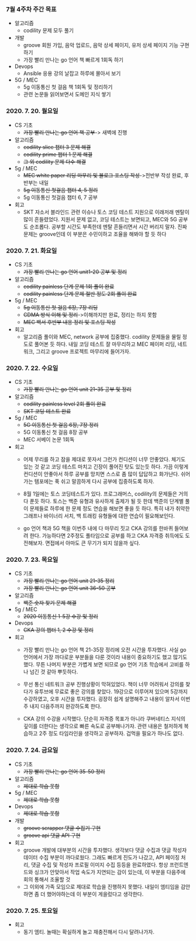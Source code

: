### 7월 4주차 주간 목표
- 알고리즘
  - codility 문제 모두 풀기
- 개발
  - groove 회원 가입, 음악 업로드, 음악 상세 페이지, 유저 상세 페이지 기능 구현하기
  - 가장 빨리 만나는 go 언어 책 빠르게 1회독 하기
- Devops
  - Ansible 응용 강의 날잡고 하루에 몰아서 보기
- 5G / MEC
  - 5g 이동통신 첫 걸음 책 1회독 및 정리하기
  - 관련 논문들 읽어보면서 도메인 지식 쌓기

### 2020. 7. 20. 월요일
- CS 기초
  - ~~가장 빨리 만나는 go 언어 책 공부~~-> 새벽에 진행
- 알고리즘
  - ~~codility slice 챕터 3 문제 해결~~
  - ~~codility prime 챕터 1 문제 해결~~
  - ~~그 외 codility 문제 다수 해결~~
- 5g / MEC
  - ~~MEC white paper 리딩 마무리 및 블로그 포스팅 작성~~->전반부 작성 완료, 후반부는 내일
  - ~~5g 이동통신 첫걸음 챕터 4, 5 정리~~
  - 5g 이동통신 첫걸음 챕터 6, 7 공부
- 회고
  - SKT 자소서 블라인드 관련 이슈나 토스 코딩 테스트 지원으로 이래저래 멘탈이 많이 흔들렸었다. 지원서 문제 없고, 코딩 테스트는 보면되고, MEC와 5G 공부도 순조롭다. 공부할 시간도 부족한데 멘탈 흔들리면서 시간 버리지 말자. 진짜 문제는 groove인데 이 부분은 수민이하고 조율을 해봐야 할 듯 하다

### 2020. 7. 21. 화요일
- CS 기초
  - ~~가장 빨리 만나는 go 언어 unit1-20 공부 및 정리~~
- 알고리즘
  - ~~codility painless 단계 문제 1회 풀이 완료~~
  - ~~codility painless 단계 문제 절반 정도 2회 풀이 완료~~
- 5g / MEC
  - ~~5g 이동통신 첫 걸음 6장, 7장 리딩~~
  - ~~CDMA 방식 이해 및 정리~~->이해까지만 완료, 정리는 하지 못함
  - ~~MEC 백서 후반부 내용 정리 및 포스팅 작성~~
- 회고
  - 알고리즘 풀이와 MEC, network 공부에 집중했다. codility 문제들을 물릴 정도로 풀어본 듯 하다. 내일 코딩 테스트 잘 마무리하고 MEC 페이퍼 리딩, 네트워크, 그리고 groove 프로젝트 마무리에 들어가자.

### 2020. 7. 22. 수요일
- CS 기초
  - ~~가장 빨리 만나는 go 언어 unit 21-35 공부 및 정리~~
- 알고리즘
  - ~~codility painless level 2회 풀이 완료~~
  - ~~SKT 코딩 테스트 완료~~
- 5g / MEC
  - ~~5G 이동통신 첫 걸음 6장, 7장 정리~~
  - 5G 이동통신 첫 걸음 8장 공부
  - MEC 서베이 논문 1회독
- 회고
  - 어제 무리를 하고 잠을 제대로 못자서 그런가 컨디션이 너무 안좋았다. 체기도 있는 것 같고 코딩 테스트 마치고 긴장이 풀어진 탓도 있는듯 하다. 가끔 이렇게 컨디션이 안좋아서 하루 공부를 망치면 스스로 좀 많이 답답하고 화가난다. 쉬어가는 템포에는 푹 쉬고 말끔하게 다시 공부에 집중하도록 하자.

  - 8월 1일에는 토스 코딩테스트가 있다. 프로그래머스, codility의 문제들은 거의 다 푼듯 하다. 토스는 백준 유형과 유사하게 출제가 될 듯 한데 백준의 단계별 풀이 문제들로 하루에 한 문제 정도 연습을 해보면 좋을 듯 하다. 특히 내가 취약한 그래프나 바이너리 서치, 백 트래킹 유형들에 대한 연습이 필요해보인다.

  - go 언어 책과 5G 책을 이번주 내에 다 마무리 짓고 CKA 강의를 한바퀴 들어보려 한다. 가능하다면 2주정도 풀타임으로 공부를 하고 CKA 자격증 취득에도 도전해보자. 면접에서 아마도 큰 무기가 되지 않을까 싶다.

### 2020. 7. 23. 목요일
- CS 기초
  - ~~가장 빨리 만나는 go 언어 unit 21-35 정리~~
  - ~~가장 빨리 만나는 go 언어 unit 36-50 공부~~
- 알고리즘
  - ~~백준 숫자 찾기 문제 해결~~
- 5g / MEC
  - ~~2020 이동통신 1-5강 수강 및 정리~~
- Devops
  - ~~CKA 강의 챕터 1, 2 수강 및 정리~~
- 회고
  - 가장 빨리 만나는 go 언어 책 21-35장 정리에 오전 시간을 투자했다. 사실 go 언어에서 가장 까다로운 부분들을 다룬 것이라 내용이 중요하기도 했고 많기도 했다. 무튼 나머지 부분은 가볍게 보면 되므로 go 언어 기초 학습에서 고비를 하나 넘긴 것 같아 뿌듯하다.

  - 무선 통신 네트워크 공부 진행상황이 막혀있었다. 책이 너무 어려워서 강의를 찾다가 유투브에 무료로 좋은 강의를 찾았다. 19강으로 이루어져 있으며 5강까지 수강하였고, 오후 시간을 투자했다. 굉장히 쉽게 설명해주고 내용이 알차서 이번주 내지 다음주까지 완강하도록 한다.

  - CKA 강의 수강을 시작했다. 단순히 자격증 목표가 아니라 쿠버네티스 지식의 깊이를 더한다는 생각으로 빠른 속도로 공부해나가자. 관련 내용은 철저하게 복습하고 2주 정도 타임라인을 생각하고 공부하자. 겁먹을 필요가 하나도 없다.

### 2020. 7. 24. 금요일
- CS 기초
  - ~~가장 빨리 만나는 go 언어 35-50 정리~~
- 알고리즘
  - ~~제대로 학습 못함~~
- 5g / MEC
  - ~~제대로 학습 못함~~
- Devops
  - ~~제대로 학습 못함~~
- 개발
  - ~~groove scrapper 댓글 수집기 구현~~
  - ~~groove api 댓글 API 구현~~
- 회고
  -  groove 개발에 대부분의 시간을 투자했다. 생각보다 댓글 수집과 댓글 작성자 데이터 수집 부분이 까다로웠다. 그래도 빠르게 진도가 나갔고, API 페이징 처리, 댓글 수집 및 작성자 프로필 이미지 수집 등등을 완료하였다. 항상 프런트엔드와 싱크가 안맞아서 작업 속도가 지연되는 감이 있는데, 이 부분을 다음주에 회의 통해서 조율할 것
  - 그 이외에 가족 모임으로 제대로 학습을 진행하지 못했다. 내일이 엠티임을 감안하면 좀 더 했어야하는데 이 부분이 게을렀다고 생각한다. 

### 2020. 7. 25. 토요일
- 회고
  - 동기 엠티. 놀때는 확실하게 놀고 재충전해서 다시 달려나가자.
